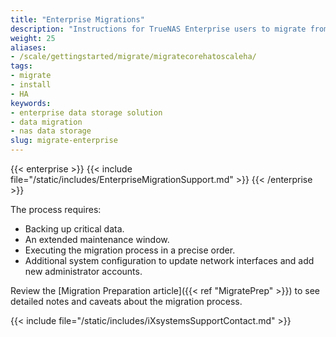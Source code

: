 ```yaml
---
title: "Enterprise Migrations"
description: "Instructions for TrueNAS Enterprise users to migrate from FreeBSD- to Linux-based TrueNAS software."
weight: 25
aliases:
- /scale/gettingstarted/migrate/migratecorehatoscaleha/
tags:
- migrate
- install
- HA
keywords:
- enterprise data storage solution
- data migration
- nas data storage
slug: migrate-enterprise
---
```


{{< enterprise >}}
{{< include file="/static/includes/EnterpriseMigrationSupport.md" >}}
{{< /enterprise >}}

The process requires:
* Backing up critical data.
* An extended maintenance window.
* Executing the migration process in a precise order.
* Additional system configuration to update network interfaces and add new administrator accounts.

Review the [Migration Preparation article]({{< ref "MigratePrep" >}}) to see detailed notes and caveats about the migration process.

{{< include file="/static/includes/iXsystemsSupportContact.md" >}}
